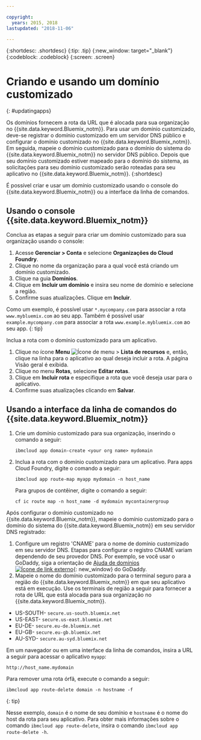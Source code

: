 ```yaml
---

copyright:
  years: 2015, 2018
lastupdated: "2018-11-06"

---
```


{:shortdesc: .shortdesc}
{:tip: .tip}
{:new_window: target="_blank"}
{:codeblock: .codeblock}
{:screen: .screen}

# Criando e usando um domínio customizado
{: #updatingapps}

Os domínios fornecem a rota da URL que é alocada para sua organização no {{site.data.keyword.Bluemix_notm}}. Para usar um domínio customizado, deve-se registrar o domínio customizado em um servidor DNS público e configurar o domínio customizado no {{site.data.keyword.Bluemix_notm}}. Em seguida, mapeie o domínio customizado para o domínio do sistema do {{site.data.keyword.Bluemix_notm}} no servidor DNS público. Depois que seu domínio customizado estiver mapeado para o domínio do sistema, as solicitações para seu domínio customizado serão roteadas para seu aplicativo no {{site.data.keyword.Bluemix_notm}}.
{:shortdesc}

É possível criar e usar um domínio customizado usando o console do {{site.data.keyword.Bluemix_notm}} ou a interface da linha de comandos.

## Usando o console {{site.data.keyword.Bluemix_notm}}

Conclua as etapas a seguir para criar um domínio customizado para sua organização usando o console:

1. Acesse **Gerenciar > Conta** e selecione **Organizações do Cloud Foundry**.
2. Clique no nome da organização para a qual você está criando um domínio customizado.
3. Clique na guia **Domínios**.
4. Clique em **Incluir um domínio** e insira seu nome de domínio e selecione a região.
5. Confirme suas atualizações. Clique em **Incluir**.

Como um exemplo, é possível usar `*.mycompany.com` para associar a rota `www.mybluemix.com` ao seu app. Também é possível usar `example.mycompany.com` para associar a rota `www.example.mybluemix.com` ao seu app.
{: tip}

Inclua a rota com o domínio customizado para um aplicativo.

1. Clique no ícone **Menu** ![Ícone de menu](../icons/icon_hamburger.svg) > **Lista de recursos** e, então, clique na linha para o aplicativo ao qual deseja incluir a rota. A página Visão geral é exibida.
2. Clique no menu **Rotas**, selecione **Editar rotas**.
3. Clique em **Incluir rota** e especifique a rota que você deseja usar para o aplicativo.
4. Confirme suas atualizações clicando em **Salvar**.

## Usando a interface da linha de comandos do {{site.data.keyword.Bluemix_notm}}

1. Crie um domínio customizado para sua organização, inserindo o comando a seguir:

   ```
   ibmcloud app domain-create <your org name> mydomain
   ```

2. Inclua a rota com o domínio customizado para um aplicativo. Para apps Cloud Foundry, digite o comando a seguir:

   ```
   ibmcloud app route-map myapp mydomain -n host_name

   ```

   Para grupos de contêiner, digite o comando a seguir:

   ```
   cf ic route map -n host_name -d mydomain mycontainergroup

   ```

Após configurar o domínio customizado no {{site.data.keyword.Bluemix_notm}}, mapeie o domínio customizado para o domínio do sistema do {{site.data.keyword.Bluemix_notm}} em seu servidor DNS registrado:

1. Configure um registro 'CNAME' para o nome de domínio customizado em seu servidor DNS. Etapas para configurar o registro CNAME variam dependendo de seu provedor DNS. Por exemplo, se você usar o GoDaddy, siga a orientação de [Ajuda de domínios ![Ícone de link externo](../icons/launch-glyph.svg "Ícone de link externo")](https://www.godaddy.com/help/add-a-cname-record-19236){: new_window} do GoDaddy.
2. Mapeie o nome do domínio customizado para o terminal seguro para a região do {{site.data.keyword.Bluemix_notm}} em que seu aplicativo está em execução. Use os terminais de região a seguir para fornecer a rota de URL que está alocada para sua organização no {{site.data.keyword.Bluemix_notm}}.

  * US-SOUTH- ` secure.us-south.bluemix.net `
  * US-EAST- ` secure.us-east.bluemix.net `
  * EU-DE- ` secure.eu-de.bluemix.net `
  * EU-GB- ` secure.eu-gb.bluemix.net `
  * AU-SYD- ` secure.au-syd.bluemix.net `

Em um navegador ou em uma interface da linha de comandos, insira a URL a seguir para acessar o aplicativo `myapp`:

```
http://host_name.mydomain

```

Para remover uma rota órfã, execute o comando a seguir:

```
ibmcloud app route-delete domain -n hostname -f
```
{: tip}

Nesse exemplo, `domain` é o nome de seu domínio e `hostname` é o nome do host da rota para seu aplicativo. Para obter mais informações sobre o comando `ibmcloud app route-delete`, insira o comando `ibmcloud app route-delete -h`.
